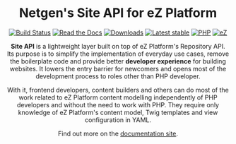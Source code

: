 <h1 align="center">Netgen's Site API for eZ Platform</h1>

<div align="center">

[![Build Status](https://img.shields.io/travis/netgen/ezplatform-site-api.svg?style=popout)](https://travis-ci.org/netgen/ezplatform-site-api)
[![Read the Docs](https://img.shields.io/readthedocs/pip.svg?style=popout)](https://docs.netgen.io/projects/site-api/en/latest/)
[![Downloads](https://img.shields.io/packagist/dt/netgen/ezplatform-site-api.svg?style=popout)](https://packagist.org/packages/netgen/ezplatform-site-api)
[![Latest stable](https://img.shields.io/packagist/v/netgen/ezplatform-site-api.svg?style=popout)](https://packagist.org/packages/netgen/ezplatform-site-api)
[![PHP](https://img.shields.io/badge/php-%3E%3D%205.6-8892BF.svg?style=popout)](https://secure.php.net/)
[![eZ](https://img.shields.io/badge/eZ%20Platform-%3E%3D%201.0-orange.svg?style=popout)](https://ezplatform.com/)

</div>

<p align="center">
<strong>Site API</strong> is a lightweight layer built on top of eZ Platform's Repository API. Its purpose is to
simplify the implementation of everyday use cases, remove the boilerplate code and provide better
<strong>developer experience</strong> for building websites. It lowers the entry barrier for newcomers and opens
most of the development process to roles other than PHP developer.
</p>

<p align="center">
With it, frontend developers, content builders and others can do most of the work related to
eZ Platform content modelling independently of PHP developers and without the need to work with PHP.
They require only knowledge of eZ Platform's content model, Twig templates and view configuration
in YAML.
</p>

<p align="center">
Find out more on the <a href="https://docs.netgen.io/projects/site-api">documentation site</a>.
</p>
